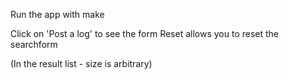 Run the app with make

Click on 'Post a log' to see the form
Reset allows you to reset the searchform

(In the result list - size is arbitrary)

